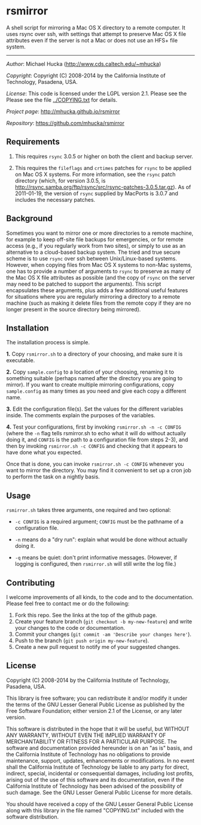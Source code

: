 rsmirror
========

A shell script for mirroring a Mac OS X directory to a remote computer.  It uses rsync over ssh, with settings that attempt to preserve Mac OS X file attributes even if the server is not a Mac or does not use an HFS+ file system.

----
*Author*:       Michael Hucka (http://www.cds.caltech.edu/~mhucka)

*Copyright*:    Copyright (C) 2008-2014 by the California Institute of Technology, Pasadena, USA.

*License*:      This code is licensed under the LGPL version 2.1.  Please see the Please see the file [../COPYING.txt](https://raw.github.com/mhucka/rsmirror/master/COPYING.txt) for details.

*Project page*: http://mhucka.github.io/rsmirror

*Repository*:   https://github.com/mhucka/rsmirror


Requirements
------------

1. This requires `rsync` 3.0.5 or higher on both the client and backup server.

2. This requires the `fileflags` and `crtimes` patches for `rsync` to be applied on Mac OS X systems.  For more information, see the `rsync` patch directory (which, for version 3.0.5, is http://rsync.samba.org/ftp/rsync/src/rsync-patches-3.0.5.tar.gz).  As of 2011-01-19, the version of `rsync` supplied by MacPorts is 3.0.7 and includes the necessary patches.


Background
----------

Sometimes you want to mirror one or more directories to a remote machine, for example to keep off-site file backups for emergencies, or for remote access (e.g., if you regularly work from two sites), or simply to use as an alternative to a cloud-based backup system.  The tried and true secure scheme is to use `rsync` over ssh between Unix/Linux-based systems.  However, when copying files from Mac OS X systems to non-Mac systems, one has to provide a number of arguments to `rsync` to preserve as many of the Mac OS X file attributes as possible (and the copy of `rsync` on the server may need to be patched to support the arguments).  This script encapsulates these arguments, plus adds a few additional useful features for situations where you are regularly mirroring a directory to a remote machine (such as making it delete files from the remote copy if they are no longer present in the source directory being mirrored).


Installation
------------

The installation process is simple.

**1.** Copy `rsmirror.sh` to a directory of your choosing, and make sure it is executable.

**2.** Copy `sample.config` to a location of your choosing, renaming it to something suitable (perhaps named after the directory you are going to mirror).  If you want to create multiple mirroring configurations, copy `sample.config` as many times as you need and give each copy a different name.

**3.** Edit the configuration file(s).  Set the values for the different variables inside.  The comments explain the purposes of the variables.

**4.** Test your configurations, first by invoking `rsmirror.sh -n -c CONFIG` (where the `-n` flag tells rsmirror.sh to echo what it will do without actually doing it, and `CONFIG` is the path to a configuration file from steps 2-3), and then by invoking `rsmirror.sh -c CONFIG` and checking that it appears to have done what you expected.

Once that is done, you can invoke `rsmirror.sh -c CONFIG` whenever you want to mirror the directory.  You may find it convenient to set up a cron job to perform the task on a nightly basis.


Usage
-----

`rsmirror.sh` takes three arguments, one required and two optional:

* `-c CONFIG` is a required argument; `CONFIG` must be the pathname of a configuration file.

* `-n` means do a "dry run": explain what would be done without actually doing it.

* `-q` means be quiet: don't print informative messages.  (However, if logging is configured, then `rsmirror.sh` will still write the log file.)


Contributing
------------

I welcome improvements of all kinds, to the code and to the documentation.
Please feel free to contact me or do the following:

1. Fork this repo.  See the links at the top of the github page.
2. Create your feature branch (`git checkout -b my-new-feature`) and write
your changes to the code or documentation.
3. Commit your changes (`git commit -am 'Describe your changes here'`).
4. Push to the branch (`git push origin my-new-feature`).
5. Create a new pull request to notify me of your suggested changes.


License
-------

Copyright (C) 2008-2014 by the California Institute of Technology, Pasadena, USA.

This library is free software; you can redistribute it and/or modify it under the terms of the GNU Lesser General Public License as published by the Free Software Foundation; either version 2.1 of the License, or any later version.

This software is distributed in the hope that it will be useful, but WITHOUT ANY WARRANTY, WITHOUT EVEN THE IMPLIED WARRANTY OF MERCHANTABILITY OR FITNESS FOR A PARTICULAR PURPOSE.  The software and documentation provided hereunder is on an "as is" basis, and the California Institute of Technology has no obligations to provide maintenance, support, updates, enhancements or modifications.  In no event shall the California Institute of Technology be liable to any party for direct, indirect, special, incidental or consequential damages, including lost profits, arising out of the use of this software and its documentation, even if the California Institute of Technology has been advised of the possibility of such damage.  See the GNU Lesser General Public License for more details.

You should have received a copy of the GNU Lesser General Public License along with this library in the file named "COPYING.txt" included with the software distribution.
